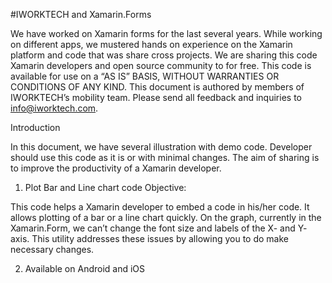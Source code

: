 #IWORKTECH and Xamarin.Forms 

We have worked on Xamarin forms for the last several years. While working on different apps, we mustered hands on experience on the Xamarin platform and code that was share cross projects. We are sharing this code Xamarin developers and open source community to for free. 
This code is available for use on a “AS IS” BASIS, WITHOUT WARRANTIES OR CONDITIONS OF ANY KIND. 
This document is authored by members of IWORKTECH’s mobility team.  Please send all feedback and inquiries to info@iworktech.com. 

Introduction

In this document, we have several illustration with demo code. Developer should use this code as it is or with minimal changes. The aim of sharing is to improve the productivity of a Xamarin developer. 

1.	 Plot Bar and Line chart code
Objective: 

This code helps a Xamarin developer to embed a code in his/her code.  It allows plotting of a bar or a line chart quickly. On the graph, currently in the Xamarin.Form, we can’t change the font size and labels of the X- and Y- axis. This utility addresses these issues by allowing you to do make necessary changes. 

2.	Available on 
Android and iOS
